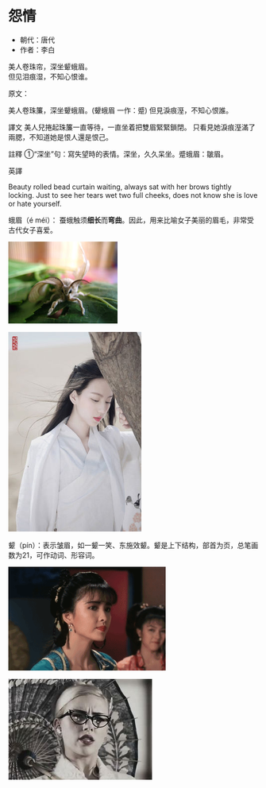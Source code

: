 # 怨情

- 朝代：唐代
- 作者：李白

美人卷珠帘，深坐颦蛾眉。  
但见泪痕湿，不知心恨谁。



原文：

美人卷珠簾，深坐顰蛾眉。(顰蛾眉 一作：蹙)
但見淚痕溼，不知心恨誰。

譯文
美人兒捲起珠簾一直等待，一直坐着把雙眉緊緊鎖閉。
只看見她淚痕溼滿了兩腮，不知道她是恨人還是恨己。

註釋
①“深坐”句：寫失望時的表情。深坐，久久呆坐。蹙蛾眉：皺眉。

英譯

Beauty rolled bead curtain waiting, always sat with her brows tightly locking.
Just to see her tears wet two full cheeks, does not know she is love or hate yourself.

蛾眉（é méi）： 蚕蛾触须**细长**而**弯曲**。因此，用来比喻女子美丽的眉毛，非常受古代女子喜爱。

![](images/yuan_qing_e_mei_1.jpg)

![](images/yuan_qing_e_mei_2.jpg)

颦（pín）：表示皱眉，如一颦一笑、东施效颦。颦是上下结构，部首为页，总笔画数为21，可作动词、形容词。

![](images/yuan_qing_pin_mei_1.gif)

![](images/yuan_qing_pin_mei_2.jpeg)
